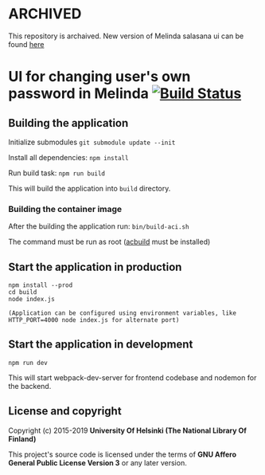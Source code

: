 # ARCHIVED
This repository is archaived. New version of Melinda salasana ui can be found [here](https://github.com/NatLibFi/melinda-ui-salasana)

# UI for changing user's own password in Melinda [![Build Status](https://travis-ci.org/NatLibFi/melinda-asetukset-salasana.svg)](https://travis-ci.org/NatLibFi/melinda-asetukset-salasana) 

## Building the application

Initialize submodules
`git submodule update --init`

Install all dependencies:
`npm install`

Run build task:
`npm run build`

This will build the application into `build` directory.

### Building the container image
After the building the application run:
`bin/build-aci.sh`

The command must be run as root ([acbuild](https://github.com/containers/build) must be installed)

## Start the application in production
```
npm install --prod
cd build
node index.js

(Application can be configured using environment variables, like HTTP_PORT=4000 node index.js for alternate port)
```

## Start the application in development
`npm run dev`

This will start webpack-dev-server for frontend codebase and nodemon for the backend.

## License and copyright

Copyright (c) 2015-2019 **University Of Helsinki (The National Library Of Finland)**

This project's source code is licensed under the terms of **GNU Affero General Public License Version 3** or any later version.
